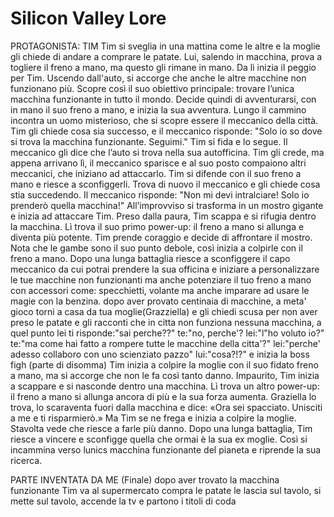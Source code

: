 # Silicon Valley Lore

PROTAGONISTA: TIM
Tim si sveglia in una mattina come le altre e la moglie gli chiede di andare a comprare le patate. Lui, salendo in macchina, prova a togliere il freno a mano, ma questo gli rimane in mano. Da lì inizia il peggio per Tim.
Uscendo dall'auto, si accorge che anche le altre macchine non funzionano più. Scopre così il suo obiettivo principale: trovare l’unica macchina funzionante in tutto il mondo.
Decide quindi di avventurarsi, con in mano il suo freno a mano, e inizia la sua avventura. Lungo il cammino incontra un uomo misterioso, che si scopre essere il meccanico della città.
Tim gli chiede cosa sia successo, e il meccanico risponde:
"Solo io so dove si trova la macchina funzionante. Seguimi."
Tim si fida e lo segue. Il meccanico gli dice che l’auto si trova nella sua autofficina. Tim gli crede, ma appena arrivano lì, il meccanico sparisce e al suo posto compaiono altri meccanici, che iniziano ad attaccarlo.
Tim si difende con il suo freno a mano e riesce a sconfiggerli. Trova di nuovo il meccanico e gli chiede cosa stia succedendo.
Il meccanico risponde:
"Non mi devi intralciare! Solo io prenderò quella macchina!"
All’improvviso si trasforma in un mostro gigante e inizia ad attaccare Tim. Preso dalla paura, Tim scappa e si rifugia dentro la macchina.
Lì trova il suo primo power-up: il freno a mano si allunga e diventa più potente.
Tim prende coraggio e decide di affrontare il mostro. Nota che le gambe sono il suo punto debole, così inizia a colpirle con il freno a mano. Dopo una lunga battaglia riesce a sconfiggere il capo meccanico da cui potrai prendere la sua officina e iniziare a personalizzare le tue macchine non funzionanti ma anche potenziare il tuo freno a mano con accessori come: specchietti, volante ma anche imparare ad usare le magie con la benzina. 
dopo aver provato centinaia di macchine, a meta' gioco torni a casa da tua moglie(Grazziella) e gli chiedi scusa per non aver preso le patate e gli racconti che in citta non funziona nessuna macchina, a quel punto lei ti risponde:"sai perche??" te:"no, perche'? lei:"l"ho voluto io?" te:"ma come hai fatto a rompere tutte le macchine della citta'?" lei:"perche' adesso collaboro con uno scienziato pazzo" lui:"cosa?!?" e inizia la boss figh (parte di disomma) Tim inizia a colpire la moglie con il suo fidato freno a mano, ma si accorge che non le fa così tanto danno. Impaurito, Tim inizia a scappare e si nasconde dentro una macchina. Lì trova un altro power-up: il freno a mano si allunga ancora di più e la sua forza aumenta.
Graziella lo trova, lo scaraventa fuori dalla macchina e dice:
«Ora sei spacciato. Unisciti a me e ti risparmierò.»
Ma Tim se ne frega e inizia a colpire la moglie. Stavolta vede che riesce a farle più danno. Dopo una lunga battaglia, Tim riesce a vincere e sconfigge quella che ormai è la sua ex moglie.
Così si incammina verso lunics macchina funzionante del pianeta  e riprende la sua ricerca.

PARTE INVENTATA DA ME (Finale)
dopo aver trovato la macchina funzionante Tim va al supermercato compra le patate le lascia sul tavolo, si mette sul tavolo, accende la tv e partono i titoli di coda
